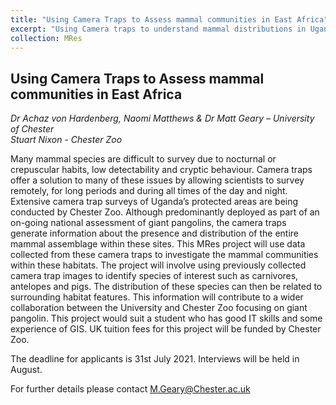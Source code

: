 ```yaml
---
title: "Using Camera Traps to Assess mammal communities in East Africa"
excerpt: "Using Camera traps to understand mammal distributions in Uganda"
collection: MRes
---
```


## Using Camera Traps to Assess mammal communities in East Africa

_Dr Achaz von Hardenberg, Naomi Matthews & Dr Matt Geary – University of Chester_  
_Stuart Nixon - Chester Zoo_  
   
Many mammal species are difficult to survey due to nocturnal or crepuscular habits, low detectability and cryptic behaviour. Camera traps offer a solution to many of these issues by allowing scientists to survey remotely, for long periods and during all times of the day and night. Extensive camera trap surveys of Uganda’s protected areas are being conducted by Chester Zoo. Although predominantly deployed as part of an on-going national assessment of giant pangolins, the camera traps generate information about the presence and distribution of the entire mammal assemblage within these sites. This MRes project will use data collected from these camera traps to investigate the mammal communities within these habitats. The project will involve using previously collected camera trap images to identify species of interest such as carnivores, antelopes and pigs. The distribution of these species can then be related to surrounding habitat features. This information will contribute to a wider collaboration between the University and Chester Zoo focusing on giant pangolin. This project would suit a student who has good IT skills and some experience of GIS. 
UK tuition fees for this project will be funded by Chester Zoo.  


The deadline for applicants is 31st July 2021. Interviews will be held in August.
  
For further details please contact <a href="mailto: M.Geary@Chester.ac.uk?Subject = MRes%20Biological%20Sciences">M.Geary@Chester.ac.uk</a>  
